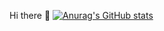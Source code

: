  Hi there 👋
 [![Anurag's GitHub stats](https://github-readme-stats.vercel.app/api?username=sierra-95)](https://github.com/anuraghazra/github-readme-stats)


